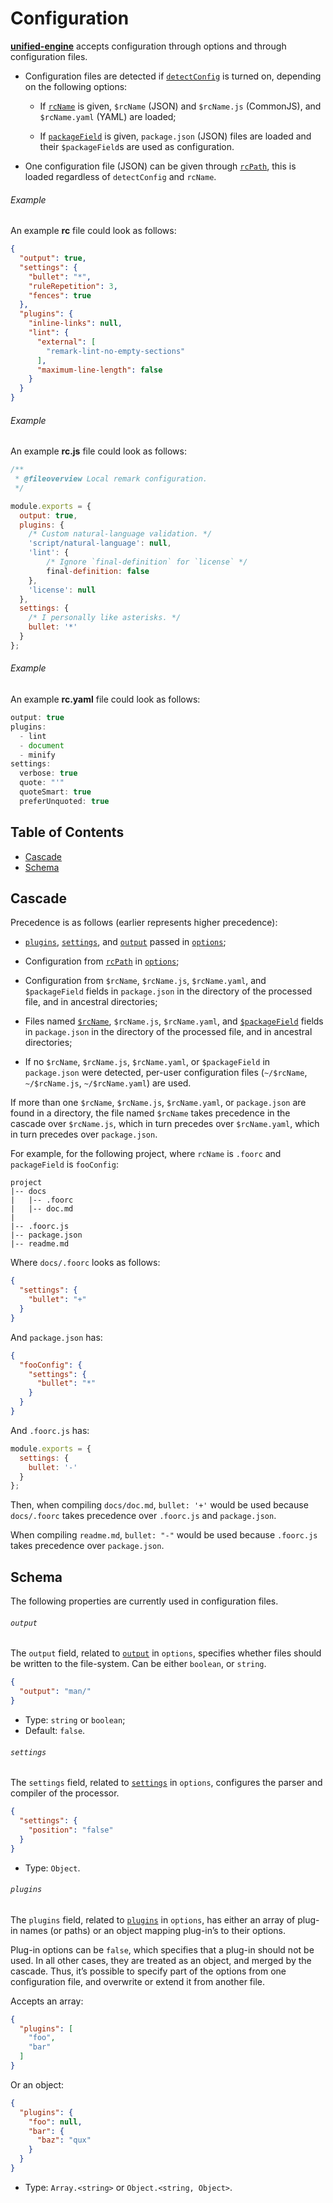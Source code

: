 # Configuration

<!--lint disable heading-increment no-duplicate-headings-->

[**unified-engine**][api] accepts configuration through options and
through configuration files.

*   Configuration files are detected if [`detectConfig`][detect-config]
    is turned on, depending on the following options:

    *   If [`rcName`][rc-name] is given, `$rcName` (JSON) and
        `$rcName.js` (CommonJS), and `$rcName.yaml` (YAML) are loaded;

    *   If [`packageField`][package-field] is given, `package.json`
        (JSON) files are loaded and their `$packageField`s are
        used as configuration.

*   One configuration file (JSON) can be given through [`rcPath`][rc-path],
    this is loaded regardless of `detectConfig` and `rcName`.

###### Example

An example **rc** file could look as follows:

```json
{
  "output": true,
  "settings": {
    "bullet": "*",
    "ruleRepetition": 3,
    "fences": true
  },
  "plugins": {
    "inline-links": null,
    "lint": {
      "external": [
        "remark-lint-no-empty-sections"
      ],
      "maximum-line-length": false
    }
  }
}
```

###### Example

An example **rc.js** file could look as follows:

```js
/**
 * @fileoverview Local remark configuration.
 */

module.exports = {
  output: true,
  plugins: {
    /* Custom natural-language validation. */
    'script/natural-language': null,
    'lint': {
        /* Ignore `final-definition` for `license` */
        final-definition: false
    },
    'license': null
  },
  settings: {
    /* I personally like asterisks. */
    bullet: '*'
  }
};
```

###### Example

An example **rc.yaml** file could look as follows:

```js
output: true
plugins:
  - lint
  - document
  - minify
settings:
  verbose: true
  quote: "'"
  quoteSmart: true
  preferUnquoted: true
```

## Table of Contents

*   [Cascade](#cascade)
*   [Schema](#schema)

## Cascade

Precedence is as follows (earlier represents higher precedence):

*   [`plugins`][plugins], [`settings`][settings], and [`output`][output]
    passed in [`options`][options];

*   Configuration from [`rcPath`][rc-path] in [`options`][options];

*   Configuration from `$rcName`, `$rcName.js`, `$rcName.yaml`, and
    `$packageField` fields in `package.json` in the directory of the
    processed file, and in ancestral directories;

*   Files named [`$rcName`][rc-name], `$rcName.js`, `$rcName.yaml`, and
    [`$packageField`][package-field] fields in `package.json` in the
    directory of the processed file, and in ancestral directories;

*   If no `$rcName`, `$rcName.js`, `$rcName.yaml`, or `$packageField`
    in `package.json` were detected, per-user configuration files
    (`~/$rcName`, `~/$rcName.js`, `~/$rcName.yaml`) are used.

If more than one `$rcName`, `$rcName.js`, `$rcName.yaml`, or
`package.json` are found in a directory, the file named `$rcName`
takes precedence in the cascade over `$rcName.js`, which in turn
precedes over `$rcName.yaml`, which in turn precedes over `package.json`.

For example, for the following project, where `rcName` is `.foorc` and
`packageField` is `fooConfig`:

```text
project
|-- docs
|   |-- .foorc
|   |-- doc.md
|
|-- .foorc.js
|-- package.json
|-- readme.md
```

Where `docs/.foorc` looks as follows:

```json
{
  "settings": {
    "bullet": "+"
  }
}
```

And `package.json` has:

```json
{
  "fooConfig": {
    "settings": {
      "bullet": "*"
    }
  }
}
```

And `.foorc.js` has:

```js
module.exports = {
  settings: {
    bullet: '-'
  }
};
```

Then, when compiling `docs/doc.md`, `bullet: '+'` would be used because
`docs/.foorc` takes precedence over `.foorc.js` and `package.json`.

When compiling `readme.md`, `bullet: "-"` would be used because `.foorc.js`
takes precedence over `package.json`.

## Schema

The following properties are currently used in configuration files.

###### `output`

The `output` field, related to [`output`][output] in `options`, specifies
whether files should be written to the file-system.  Can be either
`boolean`, or `string`.

```json
{
  "output": "man/"
}
```

*   Type: `string` or `boolean`;
*   Default: `false`.

###### `settings`

The `settings` field, related to [`settings`][settings] in `options`,
configures the parser and compiler of the processor.

```json
{
  "settings": {
    "position": "false"
  }
}
```

*   Type: `Object`.

###### `plugins`

The `plugins` field, related to [`plugins`][plugins] in `options`, has
either an array of plug-in names (or paths) or an object mapping plug-in’s
to their options.

Plug-in options can be `false`, which specifies that a plug-in should
not be used.  In all other cases, they are treated as an object, and
merged by the cascade.  Thus, it’s possible to specify part of the
options from one configuration file, and overwrite or extend it from
another file.

Accepts an array:

```json
{
  "plugins": [
    "foo",
    "bar"
  ]
}
```

Or an object:

```json
{
  "plugins": {
    "foo": null,
    "bar": {
      "baz": "qux"
    }
  }
}
```

*   Type: `Array.<string>` or `Object.<string, Object>`.

<!-- Definitions -->

[api]: ../readme.md#api

[options]: options.md#options

[rc-path]: options.md#optionsrcpath

[settings]: options.md#optionssettings

[output]: options.md#optionsoutput

[detect-config]: options.md#optionsdetectconfig

[rc-name]: options.md#optionsrcname

[package-field]: options.md#optionspackagefield

[plugins]: options.md#optionsplugins
